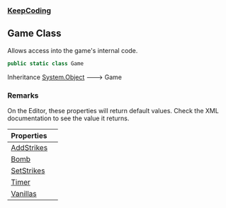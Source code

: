 ### [KeepCoding](KeepCoding.md 'KeepCoding')
## Game Class
Allows access into the game's internal code.   
```csharp
public static class Game
```

Inheritance [System.Object](https://docs.microsoft.com/en-us/dotnet/api/System.Object 'System.Object') &#129106; Game  
### Remarks
On the Editor, these properties will return default values. Check the XML documentation to see the value it returns.  

| Properties | |
| :--- | :--- |
| [AddStrikes](KeepCoding_Game_AddStrikes.md 'KeepCoding.Game.AddStrikes') |  |
| [Bomb](KeepCoding_Game_Bomb.md 'KeepCoding.Game.Bomb') |  |
| [SetStrikes](KeepCoding_Game_SetStrikes.md 'KeepCoding.Game.SetStrikes') |  |
| [Timer](KeepCoding_Game_Timer.md 'KeepCoding.Game.Timer') |  |
| [Vanillas](KeepCoding_Game_Vanillas.md 'KeepCoding.Game.Vanillas') |  |
